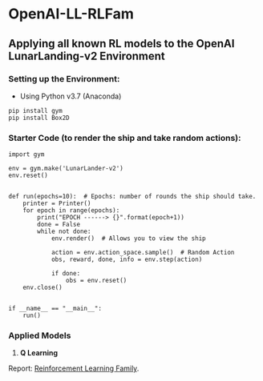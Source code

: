 # OpenAI-LL-RLFam
<h2>Applying all known RL models to the OpenAI LunarLanding-v2 Environment</h2>

<h3>Setting up the Environment:</h3>
<ul>
  <li>Using Python v3.7 (Anaconda)</li>
</ul>

    pip install gym
    pip install Box2D

<h3>Starter Code (to render the ship and take random actions):</h3>

    import gym
    
    env = gym.make('LunarLander-v2')
    env.reset()


    def run(epochs=10):  # Epochs: number of rounds the ship should take.
        printer = Printer()
        for epoch in range(epochs):
            print("EPOCH ------> {}".format(epoch+1))
            done = False
            while not done:
                env.render()  # Allows you to view the ship
                
                action = env.action_space.sample()  # Random Action
                obs, reward, done, info = env.step(action)

                if done:
                    obs = env.reset()
        env.close()


    if __name__ == "__main__":
        run()

<h3>Applied Models</h3>
<ol>
  <li><b>Q Learning</b></li>
</ol>

Report:
[Reinforcement Learning Family](https://docs.google.com/document/d/1COi30Slc3M_qka92b-udfsq7BWqYjuI-Hp2-IjEQrKg/edit?usp=sharing).
